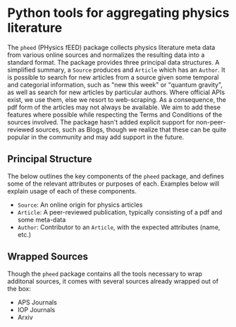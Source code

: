 # Python tools for aggregating physics literature

The `pheed` (PHysics fEED) package collects physics literature meta data from various online sources and normalizes
the resulting data into a standard format. The package provides three principal data structures. A simplified summary, 
a `Source` produces and `Article` which has an `Author`. It is possible to search for new articles from a source given
some temporal and categorial information, such as "new this week" or "quantum gravity", as well as search for new 
articles by particular authors. Where official APIs exist, we use them, else we resort to web-scraping. As a 
consequence, the pdf form of the articles may not always be available. We aim to add these features where possible
while respecting the Terms and Conditions of the sources involved. The package hasn't added explicit support for 
non-peer-reviewed sources, such as Blogs, though we realize that these can be quite popular in the community and 
may add support in the future.


## Principal Structure

The below outlines the key components of the `pheed` package, and defines some of the relevant attributes or purposes
of each. Examples below will explain usage of each of these components.

- `Source`: An online origin for physics articles
- `Article`: A peer-reviewed publication, typically consisting of a pdf and some meta-data
- `Author`: Contributor to an `Article`, with the expected attributes (name, etc.)


## Wrapped Sources

Though the `pheed` package contains all the tools necessary to wrap additonal sources,
it comes with several sources already wrapped out of the box:

- APS Journals
- IOP Journals
- Arxiv
